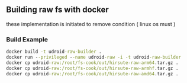 ## Building raw fs with docker
these implementation is initiated to remove condition ( linux os must )

### Build Example

```cmd
docker build -t udroid-raw-builder .
docker run --privileged --name udroid-raw -i -t udroid-raw-builder
docker cp udroid-raw:/root/fs-cook/out/hirsute-raw-arm64.tar.gz .
docker cp udroid-raw:/root/fs-cook/out/hirsute-raw-armhf.tar.gz .
docker cp udroid-raw:/root/fs-cook/out/hirsute-raw-amd64.tar.gz .
```